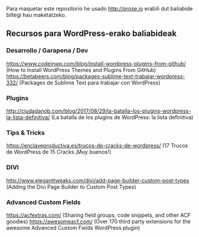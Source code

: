 Para maquetar este repositorio he usado http://prose.io erabili dut baliabide biltegi hau maketatzeko.

## Recursos para WordPress-erako baliabideak

### Desarrollo / Garapena / Dev
https://www.codeinwp.com/blog/install-wordpress-plugins-from-github/ (How to Install WordPress Themes and Plugins From GitHub)
https://betabeers.com/blog/packages-sublime-text-trabajar-wordpress-332/ (Packages de Sublime Text para trabajar con WordPress)

### Plugins

http://ciudadanob.com/blog/2017/08/29/la-batalla-los-plugins-wordpress-la-lista-definitiva/ (La batalla de los plugins de WordPress: la lista definitiva)


### Tips & Tricks


https://enclaveproductiva.es/trucos-de-cracks-de-wordpress/ (17 Trucos de WordPress de 15 Cracks ¡Muy buenos!)

### DIVI
http://www.eleganttweaks.com/divi/add-page-builder-custom-post-types (Adding the Divi Page Builder to Custom Post Types)

### Advanced Custom Fields
https://acfextras.com/ (Sharing field groups, code snippets, and other ACF goodies)
https://awesomeacf.com/ (Over 170 third party extensions for the awesome Advanced Custom Fields WordPress plugin)



